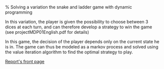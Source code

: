 % Solving a variation the snake and ladder game with dynamic programming

In this variation, the player is given the possibility to choose between 3 dices at each turn,
 and can therefore develop a strategy to win the game (see projectMDP01English.pdf for details)

In this game, the decision of the player depends only on the current state he is in.
 The game can thus be modeled as a markov process and solved using the value iteration algorithm to find the optimal strategy to play.

[Report's front page](titlepage.png)